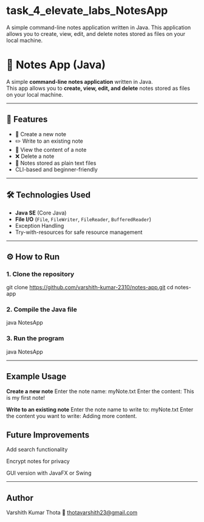 # task_4_elevate_labs_NotesApp
A simple command-line notes application written in Java.   This application allows you to create, view, edit, and delete notes stored as files on your local machine.

# 📒 Notes App (Java)

A simple **command-line notes application** written in Java.  
This app allows you to **create, view, edit, and delete** notes stored as files on your local machine.

---

## 🚀 Features
- 📄 Create a new note
- ✏️ Write to an existing note
- 📜 View the content of a note
- ❌ Delete a note
- 💾 Notes stored as plain text files
- CLI-based and beginner-friendly

---

## 🛠️ Technologies Used
- **Java SE** (Core Java)
- **File I/O** (`File`, `FileWriter`, `FileReader`, `BufferedReader`)
- Exception Handling
- Try-with-resources for safe resource management

---

## ⚙️ How to Run

### 1. **Clone the repository**
git clone https://github.com/varshith-kumar-2310/notes-app.git
cd notes-app

### 2. **Compile the Java file**
java NotesApp

### 3. **Run the program**
java NotesApp

---

## Example Usage

**Create a new note**
Enter the note name: myNote.txt
Enter the content: This is my first note!

**Write to an existing note**
Enter the note name to write to: myNote.txt
Enter the content you want to write: Adding more content.

## Future Improvements ##

Add search functionality

Encrypt notes for privacy

GUI version with JavaFX or Swing

---

## Author ##

Varshith Kumar Thota
📧 thotavarshith23@gmail.com
